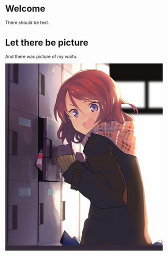 # Welcome
There should be text.
# Let there be picture
And there was picture of my waifu.

![waifu](https://github.com/gtb-2022-zhang-ying/.github/blob/master/profile/assets/waifu.jpeg)

